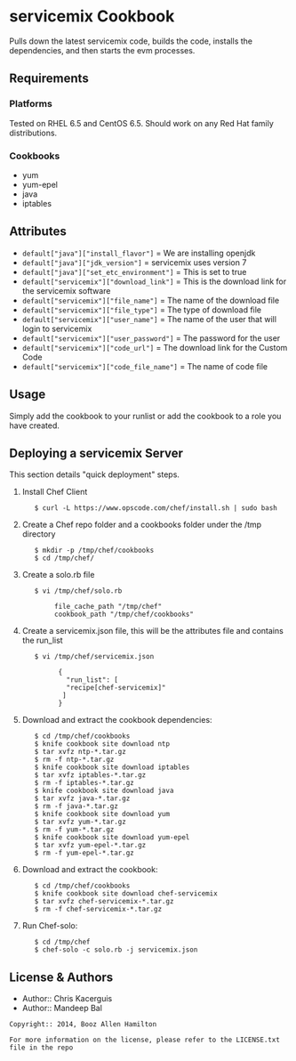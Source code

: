 servicemix Cookbook
=================
Pulls down the latest servicemix code, builds the code, installs the dependencies, and then starts the evm processes.

Requirements
------------
### Platforms
Tested on RHEL 6.5 and CentOS 6.5. Should work on any Red Hat family distributions.

### Cookbooks
- yum
- yum-epel
- java
- iptables

Attributes
----------
- `default["java"]["install_flavor"]` = We are installing openjdk
- `default["java"]["jdk_version"]` = servicemix uses version 7
- `default["java"]["set_etc_environment"]` = This is set to true
- `default["servicemix"]["download_link"]` = This is the download link for the servicemix software
- `default["servicemix"]["file_name"]` = The name of the download file
- `default["servicemix"]["file_type"]` = The type of download file
- `default["servicemix"]["user_name"]` = The name of the user that will login to servicemix
- `default["servicemix"]["user_password"]` = The password for the user
- `default["servicemix"]["code_url"]` = The download link for the Custom Code
- `default["servicemix"]["code_file_name"]` = The name of code file

Usage
-----
Simply add the cookbook to your runlist or add the cookbook to a role you have created.


Deploying a servicemix Server
-----------
This section details "quick deployment" steps.

1. Install Chef Client


          $ curl -L https://www.opscode.com/chef/install.sh | sudo bash

2. Create a Chef repo folder and a cookbooks folder under the /tmp directory


          $ mkdir -p /tmp/chef/cookbooks
          $ cd /tmp/chef/

3. Create a solo.rb file


          $ vi /tmp/chef/solo.rb
         
               file_cache_path "/tmp/chef"
               cookbook_path "/tmp/chef/cookbooks"

4. Create a servicemix.json file, this will be the attributes file and contains the run_list


          $ vi /tmp/chef/servicemix.json
        
                {
                  "run_list": [
                  "recipe[chef-servicemix]"
                 ]
                }

5. Download and extract the cookbook dependencies:


          $ cd /tmp/chef/cookbooks
          $ knife cookbook site download ntp
          $ tar xvfz ntp-*.tar.gz
          $ rm -f ntp-*.tar.gz
          $ knife cookbook site download iptables
          $ tar xvfz iptables-*.tar.gz
          $ rm -f iptables-*.tar.gz
          $ knife cookbook site download java
          $ tar xvfz java-*.tar.gz
          $ rm -f java-*.tar.gz
          $ knife cookbook site download yum
          $ tar xvfz yum-*.tar.gz
          $ rm -f yum-*.tar.gz
          $ knife cookbook site download yum-epel
          $ tar xvfz yum-epel-*.tar.gz
          $ rm -f yum-epel-*.tar.gz


6. Download and extract the cookbook:


          $ cd /tmp/chef/cookbooks
          $ knife cookbook site download chef-servicemix
          $ tar xvfz chef-servicemix-*.tar.gz
          $ rm -f chef-servicemix-*.tar.gz
    
7. Run Chef-solo:


          $ cd /tmp/chef
          $ chef-solo -c solo.rb -j servicemix.json



License & Authors
-----------------
- Author:: Chris Kacerguis
- Author:: Mandeep Bal

```text
Copyright:: 2014, Booz Allen Hamilton

For more information on the license, please refer to the LICENSE.txt file in the repo
```
